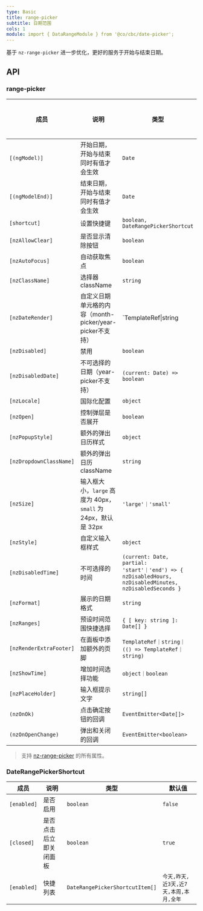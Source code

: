 ```yaml
---
type: Basic
title: range-picker
subtitle: 日期范围
cols: 1
module: import { DataRangeModule } from '@co/cbc/date-picker';
---
```


基于 `nz-range-picker` 进一步优化，更好的服务于开始与结束日期。

## API

### range-picker

| 成员 | 说明 | 类型 | 默认值 | 全局配置 |
|----|----|----|-----|------|
| `[(ngModel)]` | 开始日期，开始与结束同时有值才会生效 | `Date` | - |  |
| `[(ngModelEnd)]` | 结束日期，开始与结束同时有值才会生效 | `Date` | - |  |
| `[shortcut]` | 设置快捷键 | `boolean, DateRangePickerShortcut` | `false` | ✅ |
| `[nzAllowClear]` | 是否显示清除按钮 | `boolean` | `true` | ✅ |
| `[nzAutoFocus]` | 自动获取焦点 | `boolean` | `false` | ✅ |
| `[nzClassName]` | 选择器 className | `string` | `''` | ✅ |
| `[nzDateRender]` | 自定义日期单元格的内容（month-picker/year-picker不支持） | `TemplateRef<Date>\|string|\((d: Date) => TemplateRef<Date>｜string)` | - |  |
| `[nzDisabled]` | 禁用 | `boolean` | `false` |  |
| `[nzDisabledDate]` | 不可选择的日期（year-picker不支持） | `(current: Date) => boolean` | - | ✅ |
| `[nzLocale]` | 国际化配置 | `object` | [默认配置](https://github.com/ant-design/ant-design/blob/master/components/date-picker/locale/example.json) |  |
| `[nzOpen]` | 控制弹层是否展开 | `boolean` | - |  |
| `[nzPopupStyle]` | 额外的弹出日历样式 | `object` | `{}` | ✅ |
| `[nzDropdownClassName]` | 额外的弹出日历 className | `string` | - | ✅ |
| `[nzSize]` | 输入框大小，`large` 高度为 40px，`small` 为 24px，默认是 32px | `'large'｜'small'` | - | ✅ |
| `[nzStyle]` | 自定义输入框样式 | `object` | `{}` | ✅ |
| `[nzDisabledTime]` | 不可选择的时间 | `(current: Date, partial: 'start'｜'end') => { nzDisabledHours, nzDisabledMinutes, nzDisabledSeconds }` | - | ✅ |
| `[nzFormat]` | 展示的日期格式 | `string` | `"yyyy-MM-dd"` | ✅ |
| `[nzRanges]` | 预设时间范围快捷选择 | `{ [ key: string ]: Date[] }` | - | ✅ |
| `[nzRenderExtraFooter]` | 在面板中添加额外的页脚 | `TemplateRef｜string｜(() => TemplateRef｜string)` | - |  |
| `[nzShowTime]` | 增加时间选择功能 | `object｜boolean` | [TimePicker Options](/components/time-picker/zh#api) | ✅ |
| `[nzPlaceHolder]` | 输入框提示文字 | `string[]` | - |  |
| `(nzOnOk)` | 点击确定按钮的回调 | `EventEmitter<Date[]>` | - |  |
| `(nzOnOpenChange)` | 弹出和关闭的回调 | `EventEmitter<boolean>` | - |  |

> 支持 [nz-range-picker](https://ng.ant.design/components/date-picker/zh#nz-range-picker) 的所有属性。

### DateRangePickerShortcut

| 成员 | 说明 | 类型 | 默认值 |
|----|----|----|-----|
| `[enabled]` | 是否启用 | `boolean` | `false` |
| `[closed]` | 是否点击后立即关闭面板 | `boolean` | `true` |
| `[enabled]` | 快捷列表 | `DateRangePickerShortcutItem[]` | `今天,昨天,近3天,近7天,本周,本月,全年` |

